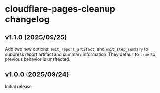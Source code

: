 # cloudflare-pages-cleanup changelog

## v1.1.0 (2025/09/25)

Add two new options: `emit_report_artifact`, and `emit_step_summary` to suppress
report artifact and summary information. They default to `true` so previous
behavior is unaffected.

## v1.0.0 (2025/09/24)

Initial release
